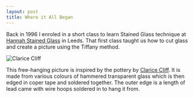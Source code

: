 ```yaml
---
layout: post
title: Where it All Began
---
```


Back in 1996 I enroled in a short class to learn Stained Glass technique at [Hannah Stained Glass](https://www.hannahstainedglass.com/) in Leeds. That first class taught us how to cut glass and create a picture using the Tiffany method.

![Clarice Cliff](https://lh3.googleusercontent.com/UM7Q2PiRUBh11DssVFEfe4ejilB7xv2yJNNiUFtcKgi166CgsiRvqNLnR261tJGcx4J0cZXiYR9IK5CuEUuZxTLxz34eHjb4BM-2yRIJjskgNHchTz4pIUb37MA6vFodgDQUYuDNejG7BEQxMvSjTRRUalCzpgRrz4scT19AID9hbk1Jh4xh1SFBRQ7CWG0CORzS5dw8nZpI6a5MJ1Cqznees7hxYaYNDj9T-Bg5ABX-HnaYQ6KesmhCgKV9JRPwQ6hGpAt0dA-_0YhkrZE_ETjPQhf8X3S9wVrZSo6H87jeEgN6RP_OTuLVt85DiHVxeBEp0VqBMpTsCRDVYFYBi0iWrgvhEAIN3UPZdjGjR_c-WP42BWNM_T-lGTN3TRq4lCGerIBwn0YWfizvr4-3k9jt13UOAOcckdx7yVKT93Ac_Wna2aZY_VAqKahw48swn31wZOjtVBggSEln911R8Tv5zNWu8exjSndJdNFPPmffs_8W6IBvWjpqm14-3bxU1EYc26t28OouMe-Quwd8HSr-9VaD26mLVBX9l1GEwPx5aipyC9YTvHcTKJwYMucmxe96yww1HOig9j71URmZWrg0_tydoSM-ltWKbwKrCAmNXrLvpf2ISaBPuAUP24N11aRxNcQYS4DAazYgmgvMGbmVO_S7lGYaMCIu-kJ0e2lD-_xQF_dNcPyEufJa=w427-h657-no?authuser=0)

This free-hanging picture is inspired by the pottery by [Clarice Cliff](https://www.claricecliff.com/home). It is made from various colours of hammered transparent glass which is then edged in coper tape and soldered together. The outer edge is a length of lead came with wire hoops soldered in to hang it from.
